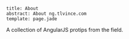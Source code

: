 ```metadata
title: About
abstract: About ng.tlvince.com
template: page.jade
```

A collection of AngularJS protips from the field.

